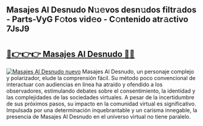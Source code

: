 ## Masajes Al Desnudo N𝚞𝚎vos desn𝚞dos filtr𝚊dos - Parts-VyG F𝚘tos vid𝚎o - C𝚘ntenido atr𝚊ctivo 7JsJ9

# <h2><a href="http://mbczyu.tromn.icu/?c=Masajes+Al+Desnudo">🔗👉👉👉 Masajes Al Desnudo 🔗🔗</a></h2>

[![Masajes Al Desnudo nuevo](https://i.imgur.com/pEAQMta.gif)](http://mbczyu.tromn.icu/?c=Masajes+Al+Desnudo)
Masajes Al Desnudo, un personaje complejo y polarizador, elude la comprensión fácil. Su método poco convencional de interactuar con audiencias en línea ha atraído y ofendido a los observadores, estimulando debates sobre el consentimiento, la identidad y las complejidades de las sociedades virtuales. A pesar de la incertidumbre de sus próximos pasos, su impacto en la comunidad virtual es significativo. Impulsada por una determinación inquebrantable y un carisma innegable, la presencia de Masajes Al Desnudo en el universo virtual no tiene paralelo.
